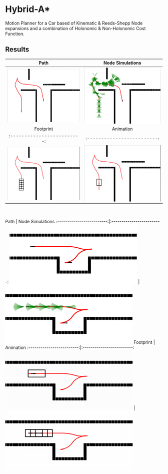 # Hybrid-A*
Motion Planner for a Car based of Kinematic & Reeds-Shepp Node expansions and a combination of Holonomic & Non-Holonomic Cost Function.  

## Results
Path             |  Node Simulations
:-------------------------:|:-------------------------:
<img src="/data/simpleGoal/simpleGoal1.png"/> | <img src="/data/simpleGoal/simpleGoal2.png"/>
Footprint             |  Animation
:-------------------------:|:-------------------------:
<img src="/data/simpleGoal/simpleGoal3.gif"/> | <img src="/data/simpleGoal/simpleGoal4.gif"/>
<br />
<br />
Path             |  Node Simulations
:-------------------------:|:-------------------------:
<img src="/data/parking/parking1.png"/> | <img src="/data/parking/parking2.png"/>
Footprint             |  Animation
:-------------------------:|:-------------------------:
<img src="/data/parking/parking3.gif"/> | <img src="/data/parking/parking4.gif"/>
